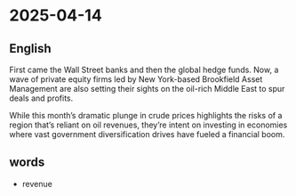 # 2025-04-14

## English
First came the Wall Street banks and then the global hedge funds. Now, a wave of private equity firms led by New York-based Brookfield Asset Management are also setting their sights on the oil-rich Middle East to spur deals and profits.

While this month’s dramatic plunge in crude prices highlights the risks of a region that’s reliant on oil revenues, they’re intent on investing in economies where vast government diversification drives have fueled a financial boom.



## words
* revenue
